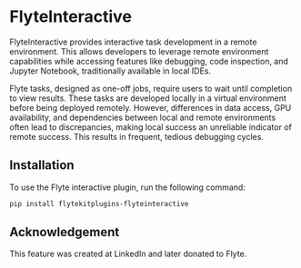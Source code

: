 # FlyteInteractive

FlyteInteractive provides interactive task development in a remote environment. This allows developers to leverage remote environment capabilities while accessing features like debugging, code inspection, and Jupyter Notebook, traditionally available in local IDEs.


Flyte tasks, designed as one-off jobs, require users to wait until completion to view results. These tasks are developed locally in a virtual environment before being deployed remotely. However, differences in data access, GPU availability, and dependencies between local and remote environments often lead to discrepancies, making local success an unreliable indicator of remote success. This results in frequent, tedious debugging cycles.


## Installation

To use the Flyte interactive plugin, run the following command:

```bash
pip install flytekitplugins-flyteinteractive
```


## Acknowledgement

This feature was created at LinkedIn and later donated to Flyte.
